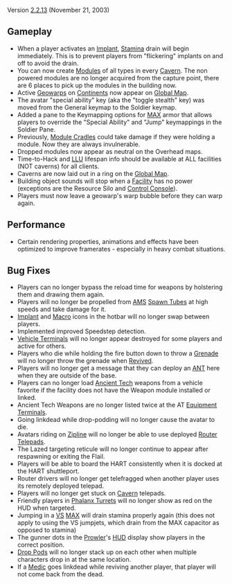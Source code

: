 Version [2.2.13](2.2.13.md) (November 21, 2003)

## Gameplay

- When a player activates an [Implant](../implants/Implants.md), [Stamina](../terminology/Stamina.md)
  drain will begin immediately. This is to prevent players from "flickering"
  implants on and off to avoid the drain.
- You can now create [Modules](../etc/Modules.md) of all types in every
  [Cavern](../locations/Caverns.md). The non powered modules are no longer acquired from
  the capture point, there are 6 places to pick up the modules in the building
  now.
- Active [Geowarps](../locations/Geowarp.md) on [Continents](../locations/Continent.md) now appear on
  [Global Map](../terminology/Global_Map.md).
- The avatar "special ability" key (aka the "toggle stealth" key) was moved from
  the General keymap to the Soldier keymap.
- Added a pane to the Keymapping options for
  [MAX](../items/Mechanized_Assault_Exo-Suit.md) armor that allows players to
  override the "Special Ability" and "Jump" keymappings in the Soldier Pane.
- Previously, [Module Cradles](../items/Module_Cradle.md) could take damage if they were
  holding a module. Now they are always invulnerable.
- Dropped modules now appear as neutral on the Overhead maps.
- Time-to-Hack and [LLU](../terminology/Lattice_Logic_Unit.md) lifespan info
  should be available at ALL facilities (NOT caverns) for all clients.
- Caverns are now laid out in a ring on the [Global Map](../terminology/Global_Map.md).
- Building object sounds will stop when a [Facility](../locations/Facilities.md) has no
  power (exceptions are the Resource Silo and
  [Control Console](../locations/Control_Console.md)).
- Players must now leave a geowarp's warp bubble before they can warp again.

## Performance

- Certain rendering properties, animations and effects have been optimized to
  improve framerates - especially in heavy combat situations.

## Bug Fixes

- Players can no longer bypass the reload time for weapons by holstering them
  and drawing them again.
- Players will no longer be propelled from
  [AMS](../vehicles/Advanced_Mobile_Station.md) [Spawn Tubes](../items/Respawn_Tube.md)
  at high speeds and take damage for it.
- [Implant](../implants/Implants.md) and [Macro](../etc/Macro.md) icons in the hotbar will no
  longer swap between players.
- Implemented improved Speedstep detection.
- [Vehicle Terminals](../locations/Vehicle_Terminal.md) will no longer appear destroyed for
  some players and active for others.
- Players who die while holding the fire button down to throw a
  [Grenade](../items/Grenade.md) will no longer throw the grenade when
  [Revived](../terminology/Revive.md).
- Players will no longer get a message that they can deploy an [ANT](../vehicles/Advanced_Nanite_Transport.md)
  here when they are outside of the base.
- Players can no longer load [Ancient Tech](../terminology/Ancient_Technology.md) weapons from a
  vehicle favorite if the facility does not have the Weapon module installed or
  linked.
- Ancient Tech Weapons are no longer listed twice at the AT
  [Equipment Terminals](../items/Equipment_Terminal.md).
- Going linkdead while drop-podding will no longer cause the avatar to die.
- Avatars riding on [Zipline](../items/Zipline.md) will no longer be able to use deployed
  [Router](../vehicles/Router.md) [Telepads](../weapons/Telepad.md).
- The Lazed targeting reticule will no longer continue to appear after
  respawning or exiting the Flail.
- Players will be able to board the HART consistently when it is docked at the
  HART shuttleport.
- Router drivers will no longer get telefragged when another player uses its
  remotely deployed telepad.
- Players will no longer get stuck on [Cavern](../locations/Caverns.md) telepads.
- Friendly players in [Phalanx Turrets](../items/Phalanx.md) will no longer show
  as red on the HUD when targeted.
- Jumping in a [VS](../etc/Vanu_Sovereignty.md) [MAX](../items/Mechanized_Assault_Exo-Suit.md)
  will drain stamina properly again (this does not apply to using the VS
  jumpjets, which drain from the MAX capacitor as opposed to stamina)
- The gunner dots in the [Prowler](../vehicles/Prowler.md)'s [HUD](../etc/Heads-up_Display.md) display show
  players in the correct position.
- [Drop Pods](../items/Drop_Pod.md) will no longer stack up on each other when multiple
  characters drop in at the same location.
- If a [Medic](../certifications/Advanced_Medical.md) goes linkdead while reviving another player, that
  player will not come back from the dead.


